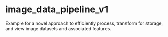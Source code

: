 # image_data_pipeline_v1
Example for a novel approach to efficiently process, transform for storage, and view image datasets and associated features.
